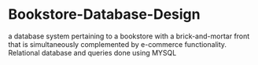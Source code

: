 # Bookstore-Database-Design
a database system pertaining to a bookstore with a
brick-and-mortar front that is simultaneously complemented by e-commerce functionality.
Relational database and queries done using MYSQL
